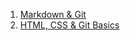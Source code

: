 
1. [Markdown & Git](https://Mikkumo.github.io/rsschool-cv/cv)
2. [HTML, CSS & Git Basics](https://Mikkumo.github.io/rsschool-cv/CV)
